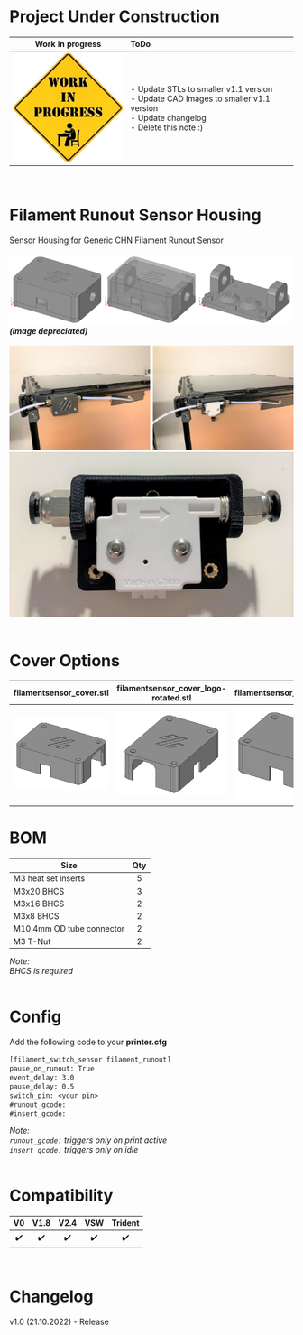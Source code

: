 # Project Under Construction

|Work in progress|ToDo|
|:---:|:---|
|![Work_in_Progress](Images/work_in_progress.jpg)|- Update STLs to smaller v1.1 version<br>- Update CAD Images to smaller v1.1 version<br>- Update changelog<br>- Delete this note :)|

<br>

# Filament Runout Sensor Housing
Sensor Housing for Generic CHN Filament Runout Sensor
<br><br>
![FS_Case_Drawing](Images/FS_Case_Drawing.png)
<br>
_**(image depreciated)**_
<br><br>
![Assembled_01](Images/Assembled_01.PNG)
<br>
![Sensor_Detail_01](Images/Sensor_Detail_01.jpg)
<br><br>

# Cover Options
|filamentsensor_cover.stl|filamentsensor_cover_logo-rotated.stl|filamentsensor_cover_nologo.stl|
|---|---|---|
| ![Cover_01](Images/Cover_01.PNG) | ![Cover_02](Images/Cover_02.PNG) | ![Cover_03](Images/Cover_03.PNG) |



# BOM
|Size|Qty|
|---|:---:|
|M3 heat set inserts|5|
|M3x20 BHCS|3|
|M3x16 BHCS|2|
|M3x8 BHCS|2|
|M10 4mm OD tube connector|2|
|M3 T-Nut|2|

_Note:
<br>
BHCS is required_
<br><br>

# Config
Add the following code to your **printer.cfg**
<br>
```
[filament_switch_sensor filament_runout]
pause_on_runout: True
event_delay: 3.0
pause_delay: 0.5
switch_pin: <your pin>
#runout_gcode:
#insert_gcode:
```
_Note:
<br>
`runout_gcode:` triggers only on print active
<br>
`insert_gcode:` triggers only on idle_
<br><br>

# Compatibility

|V0|V1.8|V2.4|VSW|Trident|
|:---:|:---:|:---:|:---:|:---:|
| :heavy_check_mark: | :heavy_check_mark: | :heavy_check_mark: | :heavy_check_mark: | :heavy_check_mark: |

<br>

# Changelog
v1.0 (21.10.2022) - Release
<br>
